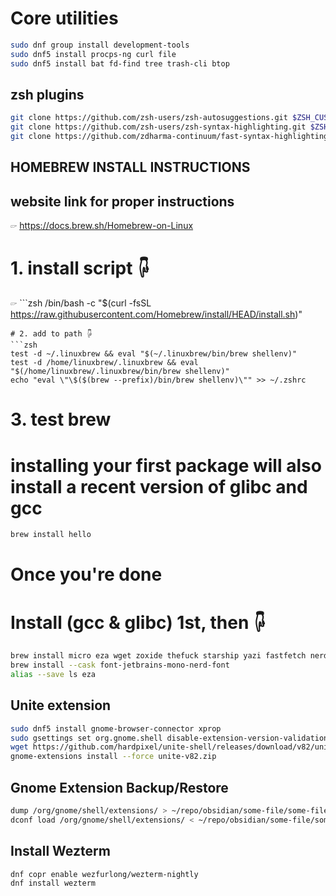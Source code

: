 # Core utilities
```zsh
sudo dnf group install development-tools
sudo dnf5 install procps-ng curl file
sudo dnf5 install bat fd-find tree trash-cli btop
```

## zsh plugins
```zsh
git clone https://github.com/zsh-users/zsh-autosuggestions.git $ZSH_CUSTOM/plugins/zsh-autosuggestions;
git clone https://github.com/zsh-users/zsh-syntax-highlighting.git $ZSH_CUSTOM/plugins/zsh-syntax-highlighting;
git clone https://github.com/zdharma-continuum/fast-syntax-highlighting.git ${ZSH_CUSTOM:-$HOME/.oh-my-zsh/custom}/plugins/fast-syntax-highlighting;
```

## HOMEBREW INSTALL INSTRUCTIONS
## website link for proper instructions
🖙  https://docs.brew.sh/Homebrew-on-Linux
# 1. install script 🖟 
🖙  ```zsh
/bin/bash -c "$(curl -fsSL https://raw.githubusercontent.com/Homebrew/install/HEAD/install.sh)"
```
# 2. add to path 🖟 
```zsh
test -d ~/.linuxbrew && eval "$(~/.linuxbrew/bin/brew shellenv)"
test -d /home/linuxbrew/.linuxbrew && eval "$(/home/linuxbrew/.linuxbrew/bin/brew shellenv)"
echo "eval \"\$($(brew --prefix)/bin/brew shellenv)\"" >> ~/.zshrc
```
# 3. test brew
# installing your first package will also install a recent version of glibc and gcc
```zsh
brew install hello
```
# Once you're done
# Install (gcc & glibc) 1st, then 🖟 
```zsh
brew install micro eza wget zoxide thefuck starship yazi fastfetch nerdfetch
brew install --cask font-jetbrains-mono-nerd-font
alias --save ls eza
```

## Unite extension
```zsh
sudo dnf5 install gnome-browser-connector xprop
sudo gsettings set org.gnome.shell disable-extension-version-validation true
wget https://github.com/hardpixel/unite-shell/releases/download/v82/unite-v82.zip
gnome-extensions install --force unite-v82.zip
```

## Gnome Extension Backup/Restore
```zsh
dump /org/gnome/shell/extensions/ > ~/repo/obsidian/some-file/some-file.txt
dconf load /org/gnome/shell/extensions/ < ~/repo/obsidian/some-file/some-file.txt
```

## Install Wezterm
```zsh
dnf copr enable wezfurlong/wezterm-nightly
dnf install wezterm
```

